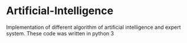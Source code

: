 # Artificial-Intelligence
Implementation of different algorithm of artificial intelligence and expert system.
These code was written in python 3
